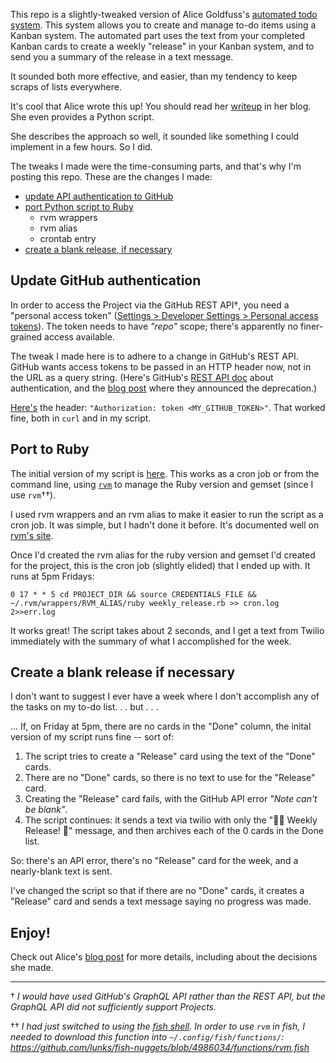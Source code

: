 This repo is a slightly-tweaked version of Alice Goldfuss's [automated todo system](https://blog.alicegoldfuss.com/automating-my-todo/). This system allows you to create and manage to-do items using a Kanban system. The automated part uses the text from your completed Kanban cards to create a weekly "release" in your Kanban system, and to send you a summary of the release in a text message.

It sounded both more effective, and easier, than my tendency to keep scraps of lists everywhere.

It's cool that Alice wrote this up! You should read her [writeup](https://blog.alicegoldfuss.com/automating-my-todo) in her blog. She even provides a Python script.

She describes the approach so well, it sounded like something I could implement in a few hours. So I did.

The tweaks I made were the time-consuming parts, and that's why I'm posting this repo. These are the changes I made:

- [update API authentication to GitHub](#update-github-authentication)
- [port Python script to Ruby](#port-to-ruby)
  - rvm wrappers
  - rvm alias
  - crontab entry
- [create a blank release, if necessary](#create-a-blank-release-if-necessary)


## Update GitHub authentication

In order to access the Project via the GitHub REST API†, you need a "personal access token" ([Settings > Developer Settings > Personal access tokens](https://github.com/settings/tokens)). The token needs to have _"repo"_ scope; there's apparently no finer-grained access available.

The tweak I made here is to adhere to a change in GitHub's REST API. GitHub wants access tokens to be passed in an HTTP header now, not in the URL as a query string. (Here's GitHub's [REST API doc](https://docs.github.com/en/rest/overview/resources-in-the-rest-api#authentication) about authentication, and the [blog post](https://developer.github.com/changes/2020-02-10-deprecating-auth-through-query-param/) where they announced the deprecation.)

[Here's](https://github.com/houhoulis/alices_automated_todo/blob/b6cf8cd451fb9bf9a8e22d363f82d5b778325c11/weekly_release.rb#L14) the header: `"Authorization: token <MY_GITHUB_TOKEN>"`. That worked fine, both in `curl` and in my script.


## Port to Ruby

The initial version of my script is [here](https://github.com/houhoulis/alices_automated_todo/blob/b6cf8cd451fb9bf9a8e22d363f82d5b778325c11/weekly_release.rb). This works as a cron job or from the command line, using [`rvm`](https://rvm.io/) to manage the Ruby version and gemset (since I use `rvm`††).


I used rvm wrappers and an rvm alias to make it easier to run the script as a cron job. It was simple, but I hadn't done it before. It's documented well on [rvm's site](https://rvm.io/deployment/cron).

Once I'd created the rvm alias for the ruby version and gemset I'd created for the project, this is the cron job (slightly elided) that I ended up with. It runs at 5pm Fridays:

```
0 17 * * 5 cd PROJECT_DIR && source CREDENTIALS_FILE && ~/.rvm/wrappers/RVM_ALIAS/ruby weekly_release.rb >> cron.log 2>>err.log
```

It works great! The script takes about 2 seconds, and I get a text from Twilio immediately with the summary of what I accomplished for the week.

## Create a blank release if necessary

I don't want to suggest I ever have a week where I don't accomplish any of the tasks on my to-do list. . . but . . .

... If, on Friday at 5pm, there are no cards in the "Done" column, the inital version of my script runs fine -- sort of:

1. The script tries to create a "Release" card using the text of the "Done" cards.
1. There are no "Done" cards, so there is no text to use for the "Release" card.
1. Creating the "Release" card fails, with the GitHub API error _"Note can't be blank"_.
1. The script continues: it sends a text via twilio with only the  "💪🏼  Weekly Release! 🎉" message, and then archives each of the 0 cards in the Done list.

So: there's an API error, there's no "Release" card for the week, and a nearly-blank text is sent.

I've changed the script so that if there are no "Done" cards, it creates a "Release" card and sends a text message saying no progress was made.

## Enjoy!

Check out Alice's [blog post](https://blog.alicegoldfuss.com/automating-my-todo) for more details, including about the decisions she made.

------------------

† _I would have used GitHub's GraphQL API rather than the REST API, but the GraphQL API did not sufficiently support Projects._

†† _I had just switched to using the [fish shell](https://github.com/fish-shell/fish-shell/). In order to use `rvm` in fish, I needed to download this function into `~/.config/fish/functions/`: https://github.com/lunks/fish-nuggets/blob/4986034/functions/rvm.fish_
